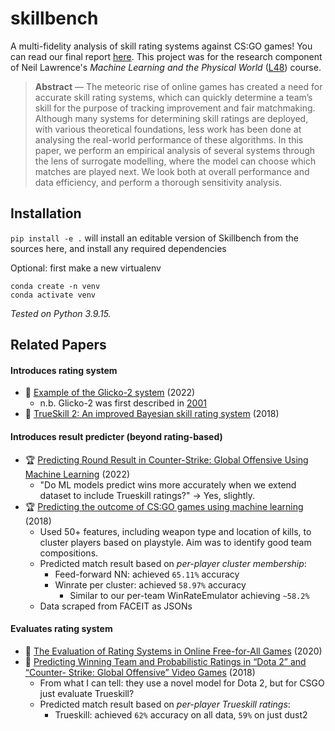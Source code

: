 # skillbench

A multi-fidelity analysis of skill rating systems against CS:GO games! You can read our final report [here](https://arxiv.org/abs/2410.02831). This project was for the research component of Neil Lawrence's _Machine Learning and the Physical World_ ([L48](https://mlatcl.github.io/mlphysical/)) course. 

> **Abstract** — The meteoric rise of online games has created a
need for accurate skill rating systems, which can quickly
determine a team’s skill for the purpose of tracking
improvement and fair matchmaking. Although many systems
for determining skill ratings are deployed, with various
theoretical foundations, less work has been done at analysing
the real-world performance of these algorithms. In this
paper, we perform an empirical analysis of several systems
through the lens of surrogate modelling, where the model
can choose which matches are played next. We look both
at overall performance and data efficiency, and perform a
thorough sensitivity analysis.



## Installation

`pip install -e .` will install an editable version of Skillbench from the sources here, and install any required dependencies

Optional: first make a new virtualenv
```
conda create -n venv
conda activate venv
```

*Tested on Python 3.9.15.*

## Related Papers

#### Introduces rating system
- 🎁 [Example of the Glicko-2 system](http://www.glicko.net/glicko/glicko2.pdf) (2022)
  - n.b. Glicko-2 was first described in [2001](http://www.glicko.net/research/dpcmsv.pdf)
- 🎁 [TrueSkill 2: An improved Bayesian skill rating system](https://www.microsoft.com/en-us/research/uploads/prod/2018/03/trueskill2.pdf) (2018)
#### Introduces result predicter (beyond rating-based)
- 🏆 [Predicting Round Result in Counter-Strike: Global
Offensive Using Machine Learning](https://ieeexplore.ieee.org/stamp/stamp.jsp?tp=&arnumber=9778597) (2022)
  - "Do ML models predict wins more accurately when we extend dataset to include Trueskill ratings?" -> Yes, slightly.
- 🏆 [Predicting the outcome of CS:GO
games using machine learning](https://publications.lib.chalmers.se/records/fulltext/256129/256129.pdf) (2018)
  - Used 50+ features, including weapon type and location of kills, to cluster players based on playstyle. Aim was to identify good team compositions.
  - Predicted match result based on *per-player cluster membership*:
    - Feed-forward NN: achieved `65.11%` accuracy
    - Winrate per cluster: achieved `58.97%` accuracy
      - Similar to our per-team WinRateEmulator achieving `~58.2%`
  - Data scraped from FACEIT as JSONs
#### Evaluates rating system
- 🔎 [The Evaluation of Rating Systems
in Online Free-for-All Games](https://arxiv.org/pdf/2008.06787.pdf) (2020)
- 🔎 [Predicting Winning Team and Probabilistic Ratings in “Dota 2” and “Counter-
Strike: Global Offensive” Video Games](https://drive.google.com/file/d/1MxVIfOb98fT19A1vmwoeyTuwxndUFxrv/view?usp=sharing) (2018)
  - From what I can tell: they use a novel model for Dota 2, but for CSGO just evaluate Trueskill?
  - Predicted match result based on *per-player Trueskill ratings*:
    - Trueskill: achieved `62%` accuracy on all data, `59%` on just dust2
